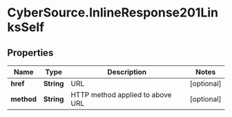# CyberSource.InlineResponse201LinksSelf

## Properties
Name | Type | Description | Notes
------------ | ------------- | ------------- | -------------
**href** | **String** | URL | [optional] 
**method** | **String** | HTTP method applied to above URL | [optional] 


